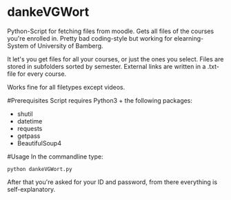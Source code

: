 # dankeVGWort
Python-Script for fetching files from moodle. Gets all files of the courses you're enrolled in.
Pretty bad coding-style but working for elearning-System of University of Bamberg.

It let's you get files for all your courses, or just the ones you select.
Files are stored in subfolders sorted by semester. External links are written in a .txt-file for every course.

Works fine for all filetypes except videos.



#Prerequisites
Script requires Python3 + the following packages:
* shutil
* datetime
* requests
* getpass
* BeautifulSoup4

#Usage
In the commandline type:
```
python dankeVGWort.py
```

After that you're asked for your ID and password, from there everything is self-explanatory.